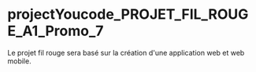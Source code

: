 # projectYoucode_PROJET_FIL_ROUGE_A1_Promo_7
Le projet fil rouge sera basé sur la création d'une application web et web mobile.
